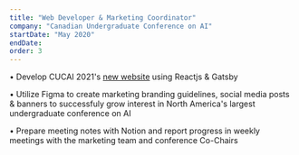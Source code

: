 ```yaml
---
title: "Web Developer & Marketing Coordinator"
company: "Canadian Undergraduate Conference on AI"
startDate: "May 2020"
endDate:
order: 3
---
```


• Develop CUCAI 2021's [new website](http://cucai.ca/)  using Reactjs & Gatsby

• Utilize Figma to create marketing branding guidelines, social media posts & banners to successfuly grow interest in North America's largest undergraduate conference on AI

• Prepare meeting notes with Notion and report progress in weekly meetings with the marketing team and conference Co-Chairs 

